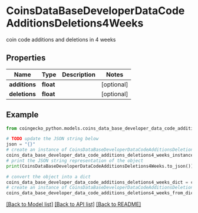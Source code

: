 # CoinsDataBaseDeveloperDataCodeAdditionsDeletions4Weeks

coin code additions and deletions in 4 weeks

## Properties

Name | Type | Description | Notes
------------ | ------------- | ------------- | -------------
**additions** | **float** |  | [optional] 
**deletions** | **float** |  | [optional] 

## Example

```python
from coingecko_python.models.coins_data_base_developer_data_code_additions_deletions4_weeks import CoinsDataBaseDeveloperDataCodeAdditionsDeletions4Weeks

# TODO update the JSON string below
json = "{}"
# create an instance of CoinsDataBaseDeveloperDataCodeAdditionsDeletions4Weeks from a JSON string
coins_data_base_developer_data_code_additions_deletions4_weeks_instance = CoinsDataBaseDeveloperDataCodeAdditionsDeletions4Weeks.from_json(json)
# print the JSON string representation of the object
print(CoinsDataBaseDeveloperDataCodeAdditionsDeletions4Weeks.to_json())

# convert the object into a dict
coins_data_base_developer_data_code_additions_deletions4_weeks_dict = coins_data_base_developer_data_code_additions_deletions4_weeks_instance.to_dict()
# create an instance of CoinsDataBaseDeveloperDataCodeAdditionsDeletions4Weeks from a dict
coins_data_base_developer_data_code_additions_deletions4_weeks_from_dict = CoinsDataBaseDeveloperDataCodeAdditionsDeletions4Weeks.from_dict(coins_data_base_developer_data_code_additions_deletions4_weeks_dict)
```
[[Back to Model list]](../README.md#documentation-for-models) [[Back to API list]](../README.md#documentation-for-api-endpoints) [[Back to README]](../README.md)


